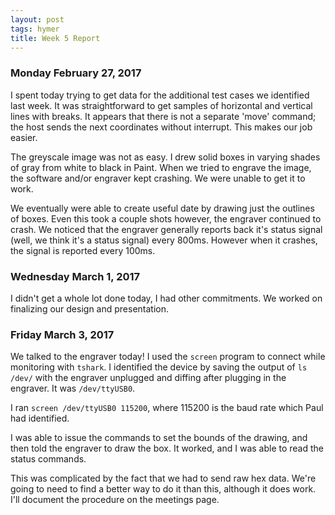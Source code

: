 ```yaml
---
layout: post
tags: hymer
title: Week 5 Report
---
```


### Monday February 27, 2017 

I spent today trying to get data for the additional test cases we identified last week.
It was straightforward to get samples of horizontal and vertical lines with breaks.
It appears that there is not a separate 'move' command; the host sends the next coordinates without interrupt. This makes our job easier.

The greyscale image was not as easy. I drew solid boxes in varying shades of gray from white to black in Paint.
When we tried to engrave the image, the software and/or engraver kept crashing. We were unable to get it to work.

We eventually were able to create useful date by drawing just the outlines of boxes. Even this took a couple shots however, the engraver continued to crash.
We noticed that the engraver generally reports back it's status signal (well, we think it's a status signal) every 800ms. However when it crashes, the signal is reported every 100ms.

### Wednesday March 1, 2017

I didn't get a whole lot done today, I had other commitments. We worked on finalizing our design and presentation.

### Friday March 3, 2017

We talked to the engraver today! I used the `screen` program to connect while monitoring with `tshark`.
I identified the device by saving the output of `ls /dev/` with the engraver unplugged and diffing after plugging in the engraver. It was `/dev/ttyUSB0`.

I ran `screen /dev/ttyUSB0 115200`, where 115200 is the baud rate which Paul had identified.

I was able to issue the commands to set the bounds of the drawing, and then told the engraver to draw the box. It worked, and I was able to read the status commands.

This was complicated by the fact that we had to send raw hex data. We're going to need to find a better way to do it than this, although it does work. I'll document the procedure on the meetings page.
